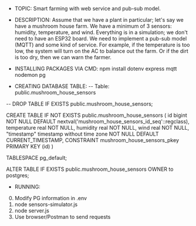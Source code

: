 * TOPIC: Smart farming with web service and pub-sub model.

* DESCRIPTION: Assume that we have a plant in particular; let's say we have a mushroom house farm. We have a minimum of 3 sensors: humidity, temperature, and wind. Everything is in a simulation; we don't need to have an ESP32 board. We need to implement a pub-sub model (MQTT) and some kind of service. For example, if the temperature is too low, the system will turn on the AC to balance out the farm. Or if the dirt is too dry, then we can warn the farmer.

* INSTALLING PACKAGES VIA CMD: npm install dotenv express mqtt nodemon pg

* CREATING DATABASE TABLE:
-- Table: public.mushroom_house_sensors

-- DROP TABLE IF EXISTS public.mushroom_house_sensors;

CREATE TABLE IF NOT EXISTS public.mushroom_house_sensors
(
    id bigint NOT NULL DEFAULT nextval('mushroom_house_sensors_id_seq'::regclass),
    temperature real NOT NULL,
    humidity real NOT NULL,
    wind real NOT NULL,
    "timestamp" timestamp without time zone NOT NULL DEFAULT CURRENT_TIMESTAMP,
    CONSTRAINT mushroom_house_sensors_pkey PRIMARY KEY (id)
)

TABLESPACE pg_default;

ALTER TABLE IF EXISTS public.mushroom_house_sensors
    OWNER to postgres;

* RUNNING:
0. Modify PG information in .env
1. node sensors-simulator.js
2. node server.js
3. Use browser/Postman to send requests